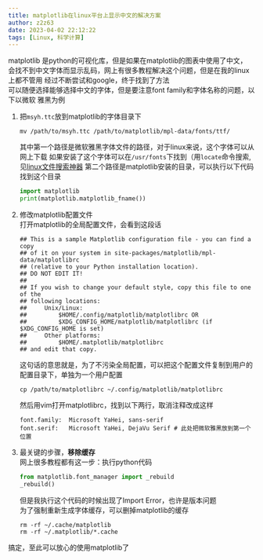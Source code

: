 ```yaml
---
title: matplotlib在linux平台上显示中文的解决方案
author: z2z63
date: 2023-04-02 22:12:22
tags: [Linux, 科学计算]
---
```

matplotlib 是python的可视化库，但是如果在matplotlib的图表中使用了中文，
会找不到中文字体而显示乱码，网上有很多教程解决这个问题，但是在我的linux上都不管用
经过不断尝试和google，终于找到了方法  
可以随便选择能够选择中文的字体，但是要注意font family和字体名称的问题，以下以微软
雅黑为例
1. 把`msyh.ttc`放到matplotlib的字体目录下
    ```shell
    mv /path/to/msyh.ttc /path/to/matplotlib/mpl-data/fonts/ttf/
    ```
    其中第一个路径是微软雅黑字体文件的路径，对于linux来说，这个字体可以从网上下载
    如果安装了这个字体可以在`/usr/fonts`下找到（用`locate`命令搜索, 见[linux文件搜索神器](https://z2z63.github.io/2023/04/01/linux-file-search/)
    第二个路径是matplotlib安装的目录，可以执行以下代码找到这个目录
    ```python
    import matplotlib
    print(matplotlib.matplotlib_fname())
    ```
2. 修改matplotlib配置文件  
    打开matplotlib的全局配置文件，会看到这段话
    ```text
    ## This is a sample Matplotlib configuration file - you can find a copy
    ## of it on your system in site-packages/matplotlib/mpl-data/matplotlibrc
    ## (relative to your Python installation location).
    ## DO NOT EDIT IT!
    ##
    ## If you wish to change your default style, copy this file to one of the
    ## following locations:
    ##     Unix/Linux:
    ##         $HOME/.config/matplotlib/matplotlibrc OR
    ##         $XDG_CONFIG_HOME/matplotlib/matplotlibrc (if $XDG_CONFIG_HOME is set)
    ##     Other platforms:
    ##         $HOME/.matplotlib/matplotlibrc
    ## and edit that copy.
    ```
    这句话的意思就是，为了不污染全局配置，可以把这个配置文件复制到用户的配置目录下，单独为一个用户配置
    ```shell
    cp /path/to/matplotlibrc ~/.config/matplotlib/matplotlibrc
    ```
    然后用vim打开matplotlibrc，找到以下两行，取消注释改成这样
    ```text
    font.family:  Microsoft YaHei, sans-serif
    font.serif:   Microsoft YaHei, DejaVu Serif # 此处把微软雅黑放到第一个位置
    ```
   
3. 最关键的步骤，**移除缓存**  
    网上很多教程都有这一步：执行python代码
    ```python
    from matplotlib.font_manager import _rebuild
    _rebuild()
    ```
    但是我执行这个代码的时候出现了Import Error，也许是版本问题  
    为了强制重新生成字体缓存，可以删掉matplotlib的缓存
    ```shell
    rm -rf ~/.cache/matplotlib
    rm -rf ~/.matplotlib/*.cache
    ```
搞定，至此可以放心的使用matplotlib了
